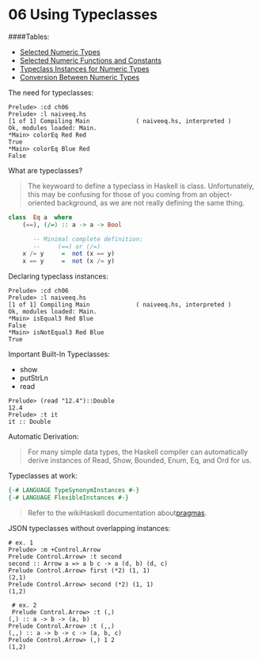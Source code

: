 # 06 Using Typeclasses

####Tables:
- [Selected Numeric Types](tables/selected_numeric_types.md)
- [Selected Numeric Functions and Constants](tables/selected_numeric_functions_and_constants.md)
- [Typeclass Instances for Numeric Types](tables/typeclass_instances_for_numeric_types.md)
- [Conversion Between Numeric Types](tables/conversion_between_numeric_types.md)

The need for typeclasses:
```
Prelude> :cd ch06
Prelude> :l naiveeq.hs 
[1 of 1] Compiling Main             ( naiveeq.hs, interpreted )
Ok, modules loaded: Main.
*Main> colorEq Red Red
True
*Main> colorEq Blue Red
False
```

What are typeclasses?

> The keywoard to define a typeclass in Haskell is class. Unfortunately, this may be confusing for those of you coming from an object-oriented background, as we are not really defining the same thing.

```hs
class  Eq a  where
    (==), (/=) :: a -> a -> Bool

       -- Minimal complete definition:
       --     (==) or (/=)
    x /= y     =  not (x == y)
    x == y     =  not (x /= y)
```

Declaring typeclass instances:
```
Prelude> :cd ch06
Prelude> :l naiveeq.hs 
[1 of 1] Compiling Main             ( naiveeq.hs, interpreted )
Ok, modules loaded: Main.
*Main> isEqual3 Red Blue
False
*Main> isNotEqual3 Red Blue
True
```

Important Built-In Typeclasses:
- show
- putStrLn
- read 
```
Prelude> (read "12.4")::Double
12.4
Prelude> :t it
it :: Double
```
Automatic Derivation:
> For many simple data types, the Haskell compiler can automatically derive instances of Read, Show, Bounded, Enum, Eq, and Ord for us.

Typeclasses at work:
```hs
{-# LANGUAGE TypeSynonymInstances #-}
{-# LANGUAGE FlexibleInstances #-} 
```
> Refer to the wikiHaskell documentation about[pragmas](https://wiki.haskell.org/Language_Pragmas).

JSON typeclasses without overlapping instances:
```
# ex. 1
Prelude> :m +Control.Arrow
Prelude Control.Arrow> :t second
second :: Arrow a => a b c -> a (d, b) (d, c)
Prelude Control.Arrow> first (*2) (1, 1)
(2,1)
Prelude Control.Arrow> second (*2) (1, 1)
(1,2)

 # ex. 2
 Prelude Control.Arrow> :t (,)
(,) :: a -> b -> (a, b)
Prelude Control.Arrow> :t (,,)
(,,) :: a -> b -> c -> (a, b, c)
Prelude Control.Arrow> (,) 1 2
(1,2)
```